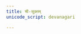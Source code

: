 ```yaml
---
title: श्री-सूक्तम् 
unicode_script: devanagari

---
```


<div class="js_include" url="/vedAH_Rk/shAkalam/khilAni/2/06_shrI-sUktam/"  newLevelForH1="2" includeTitle="true"> </div>  

